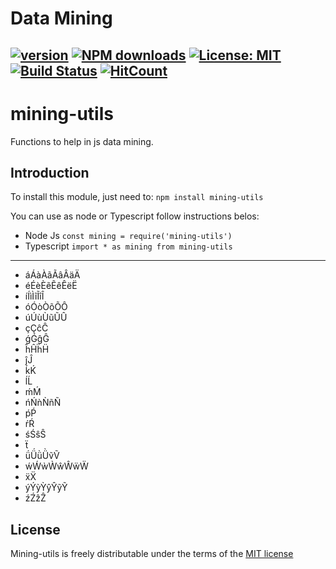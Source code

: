 # Data Mining

[![version](https://badge.fury.io/js/mining-utils.svg)](https://badge.fury.io/js/mining-utils) [![NPM downloads](https://img.shields.io/npm/dw/mining-utils)](https://img.shields.io/npm/dw/mining-utils)  [![License: MIT](https://img.shields.io/badge/License-MIT-yellow.svg)](https://github.com/Oracy/mining-utils/blob/master/LICENSE) [![Build Status](https://travis-ci.org/Oracy/mining-utils.svg?branch=master)](https://travis-ci.org/Oracy/mining-utils)
[![HitCount](http://hits.dwyl.io/oracy/mining-utils.svg)](http://hits.dwyl.io/oracy/mining-utils)
---
# mining-utils

Functions to help in js data mining.

## Introduction

To install this module, just need to: `npm install mining-utils`

You can use as node or Typescript follow instructions belos:
- Node Js
`const mining = require('mining-utils')`
- Typescript
`import * as mining from mining-utils`
---
- áÁàÀãÃâÂäÄ
- éÉèÈẽẼêÊëË
- íÍìÌĩĨîÎ
- óÓòÒõÕÔ
- úÚùÙũŨÛ
- çÇĉĈ
- ǵǴĝĜ
- ĥĤḧḦ
- ĵĴ
- ḱḰ
- ĺĹ
- ḿḾ
- ńŃǹǸñÑ
- ṕṔ
- ŕŔ
- śŚŝŜ
- ẗ
- ǘǗǜǛṽṼ
- ẃẂẁẀŵŴẅẄ
- ẍẌ
- ýÝỳỲŷŶỹỸ
- źŹẑẐ

## License

Mining-utils is freely distributable under the terms of the [MIT license](https://github.com/moment/moment/blob/develop/LICENSE)
